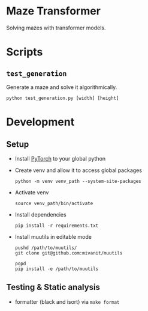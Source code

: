 # Maze Transformer

Solving mazes with transformer models.

# Scripts

## `test_generation`
Generate a maze and solve it algorithmically.

```python test_generation.py [width] [height]```

# Development

## Setup

* Install [PyTorch](https://pytorch.org/get-started/locally/) to your global python
* Create venv and allow it to access global packages

    ```python -m venv venv_path --system-site-packages```
* Activate venv

    ```source venv_path/bin/activate```
* Install dependencies

    ```pip install -r requirements.txt```

* Install muutils in editable mode

    ```
    pushd /path/to/muutils/
    git clone git@github.com:mivanit/muutils

    popd
    pip install -e /path/to/muutils
    ````



## Testing & Static analysis

- formatter (black and isort) via `make format`
